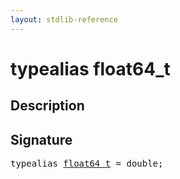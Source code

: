```yaml
---
layout: stdlib-reference
---
```


# typealias float64\_t

## Description



## Signature

<pre>
<span class='code_keyword'>typealias</span> <a href=".html" class="code_type">float64_t</a> = <span class="code_keyword">double</span>;
</pre>

